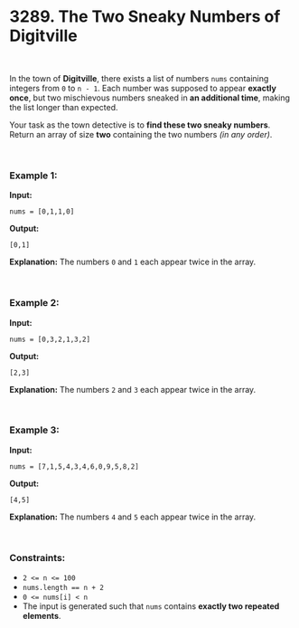# 3289. The Two Sneaky Numbers of Digitville

<br>

In the town of **Digitville**, there exists a list of numbers `nums` containing integers from `0` to `n - 1`.
Each number was supposed to appear **exactly once**, but two mischievous numbers sneaked in **an additional time**, making the list longer than expected.

Your task as the town detective is to **find these two sneaky numbers**.
Return an array of size **two** containing the two numbers *(in any order)*.

<br>

### Example 1:

**Input:**

```
nums = [0,1,1,0]
```

**Output:**

```
[0,1]
```

**Explanation:**
The numbers `0` and `1` each appear twice in the array.

<br>

### Example 2:

**Input:**

```
nums = [0,3,2,1,3,2]
```

**Output:**

```
[2,3]
```

**Explanation:**
The numbers `2` and `3` each appear twice in the array.

<br>

### Example 3:

**Input:**

```
nums = [7,1,5,4,3,4,6,0,9,5,8,2]
```

**Output:**

```
[4,5]
```

**Explanation:**
The numbers `4` and `5` each appear twice in the array.

<br>

### Constraints:

* `2 <= n <= 100`
* `nums.length == n + 2`
* `0 <= nums[i] < n`
* The input is generated such that `nums` contains **exactly two repeated elements**.